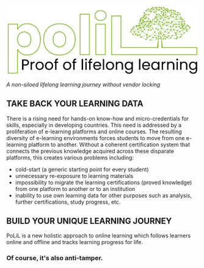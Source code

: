 [![PoLiL](https://raw.githubusercontent.com/AltiMario/PoLiL/main/website/polil.net/logo-white.png)](https://www.polil.net/)

_A non-siloed lifelong learning journey without vendor locking_

## TAKE BACK YOUR LEARNING DATA
There is a rising need for hands-on know-how and micro-credentials for skills, especially in developing countries. This need is addressed by a proliferation of e-learning platforms and online courses. 
The resulting diversity of e-learning environments forces students to move from one e-learning platform to another. 
Without a coherent certification system that connects the previous knowledge acquired across these disparate platforms, this creates various problems including: 
- cold-start (a generic starting point for every student)
- unnecessary re-exposure to learning materials
- impossibility to migrate the learning certifications (proved knowledge) from one platform to another or to an institution
- inability to use own learning data for other purposes such as analysis, further certifications, study progress, etc.

## BUILD YOUR UNIQUE LEARNING JOURNEY

PoLiL is a new holistic approach to online learning which follows learners online and offline and tracks learning progress for life. 
### Of course, it's also anti-tamper.

